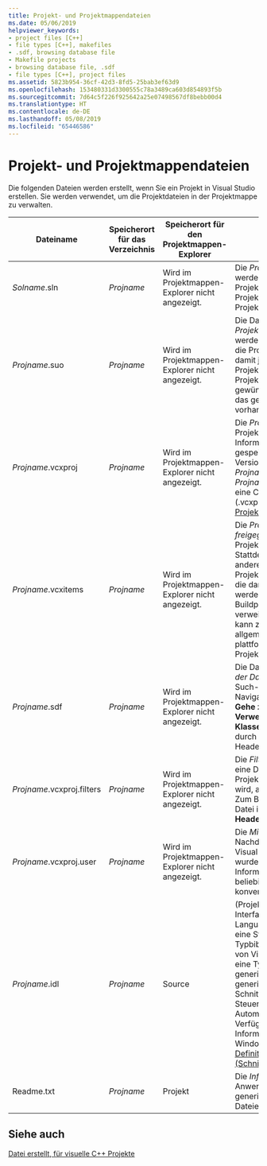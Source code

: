 ```yaml
---
title: Projekt- und Projektmappendateien
ms.date: 05/06/2019
helpviewer_keywords:
- project files [C++]
- file types [C++], makefiles
- .sdf, browsing database file
- Makefile projects
- browsing database file, .sdf
- file types [C++], project files
ms.assetid: 5823b954-36cf-42d3-8fd5-25bab3ef63d9
ms.openlocfilehash: 153480331d3300555c78a3489ca603d854893f5b
ms.sourcegitcommit: 7d64c5f226f925642a25e07498567df8bebb00d4
ms.translationtype: HT
ms.contentlocale: de-DE
ms.lasthandoff: 05/08/2019
ms.locfileid: "65446586"
---
```

# <a name="project-and-solution-files"></a>Projekt- und Projektmappendateien

Die folgenden Dateien werden erstellt, wenn Sie ein Projekt in Visual Studio erstellen. Sie werden verwendet, um die Projektdateien in der Projektmappe zu verwalten.

|Dateiname|Speicherort für das Verzeichnis|Speicherort für den Projektmappen-Explorer|Beschreibung|
|--------------|------------------------|--------------------------------|-----------------|
|*Solname*.sln|*Projname*|Wird im Projektmappen-Explorer nicht angezeigt.|Die *Projektmappendatei*. Es werden alle Elemente eines Projekts oder mehrerer Projekte in einer einzigen Projektmappe organisiert.|
|*Projname*.suo|*Projname*|Wird im Projektmappen-Explorer nicht angezeigt.|Die Datei mit den *Projektmappenoptionen*. Darin werden die Anpassungen für die Projektmappe gespeichert, damit jedes Mal, wenn Sie ein Projekt oder eine Datei in der Projektmappe öffnen, die gewünschte Darstellung und das gewünschte Verhalten vorhanden ist.|
|*Projname*.vcxproj|*Projname*|Wird im Projektmappen-Explorer nicht angezeigt.|Die *Projektdatei*. Die für das Projekt spezifischen Informationen werden darin gespeichert. (In früheren Versionen hieß diese Datei *Projname*.vcproj oder *Projname*.dsp.) Ein Beispiel für eine C++ Projektdatei (.vcxproj), finden Sie unter [Projektdateien](project-files.md).|
|*Projname*.vcxitems|*Projname*|Wird im Projektmappen-Explorer nicht angezeigt.|Die *Projektdatei mit freigegebenen Elementen*. Das Projekt wird nicht erstellt.  Stattdessen kann von einem anderen C++-Projekt auf das Projekt verwiesen werden, und die darin enthaltenen Dateien werden Bestandteil des Buildprozesses des verweisenden Projekts. Dies kann zum Freigeben von allgemeinem Code für plattformübergreifende C++-Projekte verwendet werden.|
|*Projname*.sdf|*Projname*|Wird im Projektmappen-Explorer nicht angezeigt.|Die Datei zum *Durchsuchen der Datenbank*. Sie unterstützt Such-und Navigationsfeatures, wie z.B. **Gehe zu Definition**, **Alle Verweise suchen** und **Klassenansicht**. Sie wird durch die Analyse der Headerdateien generiert.|
|*Projname*.vcxproj.filters|*Projname*|Wird im Projektmappen-Explorer nicht angezeigt.|Die *Filterdatei*. Sie gibt an, wo eine Datei, die der Projektmappe hinzugefügt wird, abgelegt werden soll. Zum Beispiel wird eine H-Datei im Knoten **Headerdateien** abgelegt.|
|*Projname*.vcxproj.user|*Projname*|Wird im Projektmappen-Explorer nicht angezeigt.|Die *Migrationsbenutzerdatei*. Nachdem ein Projekt von Visual Studio 2008 migriert wurde, enthält diese Datei Informationen, die aus einer beliebigen .vsprops-Datei konvertiert wurden.|
|*Projname*.idl|*Projname*|Source|(Projektspezifisch) Enthält den Interface Description Language (IDL)-Quellcode für eine Steuerelement-Typbibliothek. Diese Datei wird von Visual C++ verwendet, um eine Typbibliothek zu generieren. Mithilfe der generierten Bibliothek wird die Schnittstelle des Steuerelements anderen Automatisierungsclients zur Verfügung gestellt. Weitere Informationen finden Sie im Windows SDK unter [Interface Definition (IDL) File (Schnittstellendefinitionsdatei)](/windows/desktop/Rpc/the-interface-definition-language-idl-file).|
|Readme.txt|*Projname*|Projekt|Die *Infodatei*. Sie wird vom Anwendungs-Assistenten generiert und beschreibt die Dateien in einem Projekt.|

## <a name="see-also"></a>Siehe auch

[Datei erstellt, für visuelle C++ Projekte](file-types-created-for-visual-cpp-projects.md)
